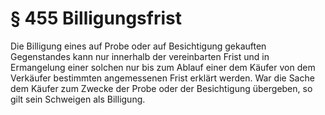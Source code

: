 # § 455 Billigungsfrist
Die Billigung eines auf Probe oder auf Besichtigung gekauften Gegenstandes kann nur innerhalb der vereinbarten Frist und in Ermangelung einer solchen nur bis zum Ablauf einer dem Käufer von dem Verkäufer bestimmten angemessenen Frist erklärt werden. War die Sache dem Käufer zum Zwecke der Probe oder der Besichtigung übergeben, so gilt sein Schweigen als Billigung.